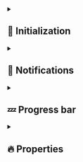 <details>	
  <br />
  <summary><h2>🔰 Initialization</h3></summary>
    
- ### 1 method
    
Regster as services
    
```
   services.AddSingleton<INotificationManager, NotificationManager>(); 
```

<details>	
  <br />
  <summary><b>👩‍💻 Full code</b></summary>
    
```csharp=
using Microsoft.Extensions.DependencyInjection;
using Microsoft.Extensions.Hosting;
using Microsoft.Extensions.Logging;
using System;
using System.ComponentModel;
using System.Diagnostics;
using System.Linq;
using System.Windows;
public sealed partial class App
{
    public static IServiceProvider Services => Hosting.Services;
    private static IHost __Hosting;

    public static IHost Hosting => __Hosting ??=
        CreateHostBuilder(Environment.GetCommandLineArgs())
           .Build();

    public static IHostBuilder CreateHostBuilder(string[] args) => Host
       .CreateDefaultBuilder(args)
       .ConfigureServices(ConfigureServices);

    private static void ConfigureServices(HostBuilderContext host, IServiceCollection services)
    {
        //...
        services.AddSingleton<INotificationManager, NotificationManager>();
        //...
    }

    protected override async void OnStartup(StartupEventArgs e)
    {
        var host = Hosting;
        base.OnStartup(e);
        await host.StartAsync();
    }

    protected override async void OnExit(ExitEventArgs e)
    {
        base.OnExit(e);
        using var host = Hosting;
        await host.StopAsync();
    }
}
``` 
    
</details>   
    
- ### 2 method
  override with you static class  
```csharp
public static class Notifier
{
    private static readonly NotificationManager __NotificationManager = new();
    static Notifier() => Resources.Culture = Thread.CurrentThread.CurrentUICulture;


public static void Show(...)
{
    ...

    __NotificationManager.Show(...);
}
``` 

</details>
    
<details>	
  <br />
  <summary><h2>🔔 Notifications</h2></summary>

```csharp
    var content = new NotificationContent();
    notificationManager.Show(content);
    notificationManager.Show("Title","Message");
```
[Message initialization methods](https://github.com/Platonenkov/Notification.Wpf/blob/dev/Notification.Wpf/Base/Interfaces/Base/IMessageManager.cs)
</details>
    
<details>	
  <br />
  <summary><h2>💤 Progress bar</h2></summary>

```csharp
using var progress = notificationManager.ShowProgressBar();
for (var i = 0; i <= 100; i++)
{
    progress.Cancel.ThrowIfCancellationRequested();
    progress.Report((i, $"Progress {i}", "With progress", true));
    await Task.Delay(TimeSpan.FromSeconds(0.02), progress.Cancel).ConfigureAwait(false);
}
```
[Progress initialization methods](https://github.com/Platonenkov/Notification.Wpf/blob/dev/Notification.Wpf/Base/Interfaces/Base/IProgressManager.cs)
</details>
  
<details>	
  <br />
  <summary><h2>🔥 Properties</h2></summary>
    
At this moment enabled:
    
<details>	
  <br />
  <summary><b>1.     text properties</b></summary>   
    
- For Notification content
    
```csharp
public TextContentSettings TextSettings = new()
{
    FontStyle = FontStyles.Normal,
    FontFamily = new FontFamily("Segoe UI"),
    FontSize = 16,
    FontWeight = FontWeights.Bold,
    TextAlignment = TextAlignment.Center,
    HorizontalAlignment = HorizontalAlignment.Stretch,
    VerticalTextAlignment = VerticalAlignment.Stretch,
    Opacity = 1
};
```
- For all messages
    
```csharp=
    NotificationConstants.FontName = "Segoe UI";
    
    NotificationConstants.MessageSize = 14;
    NotificationConstants.TitleSize = 14;
    
    NotificationConstants.MessageTextAlignment = TextAlignment.Left;
    NotificationConstants.TitleTextAlignment = TextAlignment.Left;
```
    
</details>
<details>	
  <br />
  <summary><b>2.     Default text</b></summary>   

```csharp=
    NotificationConstants.NotificationConstants = "Operation was cancelled";
    NotificationConstants.DefaultProgressButtonContent = "Cancel"; //object content
    
    NotificationConstants.OpenFileMessage = "Open File";
    NotificationConstants.OpenFolderMessage = "Open Folder";

    
    NotificationConstants.DefaultLeftButtonContent = "Ok"; //object content
    NotificationConstants.DefaultRightButtonContent = "Cancel"; //object content
```
    
</details>    
  
<details>	
  <br />
  <summary><b>3.     Text trim and row count</b></summary>   

```csharp=
    //message maximum count
    NotificationConstants.DefaultRowCounts = 2U;
    NotificationConstants.DefaulTextTrimType = NotificationTextTrimType.NoTrim;
    
```
    
</details>   
  
<details>	
  <br />
  <summary><b>4.     Colors</b></summary>   

```csharp=
NotificationConstants.SuccessBackgroundColor = new SolidColorBrush(Colors.LimeGreen);
NotificationConstants.WarningBackgroundColor = new SolidColorBrush(Colors.Orange);
NotificationConstants.ErrorBackgroundColor = new SolidColorBrush(Colors.OrangeRed);
NotificationConstants.InformationBackgroundColor = new SolidColorBrush(Colors.CornflowerBlue);
NotificationConstants.DefaultBackgroundColor = (Brush)new NotificationConstants.BrushConverter().ConvertFrom("#FF444444");
NotificationConstants.DefaultForegroundColor = new SolidColorBrush(Colors.WhiteSmoke);
NotificationConstants.DefaultProgressColor = (Brush)new BrushConverter().ConvertFrom("#FF01D328");
```
    
</details>  
    
<details>	
  <br />
  <summary><b>5.     Message position and Maximum count</b></summary>     
    
- Inside you window:
```xml=
<notifications:NotificationArea x:Name="WindowArea" Position="TopLeft" MaxItems="3"/>
```
- For task bar messages
Will work when will start new message stack.
    
```csharp=
    NotificationConstants.MessagePosition = NotificationPosition.BottomRight;
    
    //If messages count in overlay window will be more that maximum - progress bar will start collapsed (progress bar never closing automatically)
    NotificationConstants.CollapseProgressIfMoreRows = true;
``` 

- For `Absolute` message position:
Set Message position as `Absolute`, and set `NotificationConstants.AbsolutePosition`

but, You must set base corner for position margin.

Sample:
```
NotificationConstants.AbsolutePosition.X = 50D;
NotificationConstants.AbsolutePosition.Y = 100D;
NotificationConstants.AbsolutePosition.BaseCorner= Corner.TopRight;
```

- Reverse message stack
Decide what message will be from above
Use `NotificationConstants.IsReversedPanel` to change stack orientation. Set as `null to default`.


</details>   
<details>	
  <br />
  <summary><b>6.     Size</b></summary>     
    
```csharp=
    NotificationConstants.MinWidth = 350D;
    NotificationConstants.MaxWidth = 350D;
``` 

![](https://via.placeholder.com/30x15/f03c15/000000?text=+) `if MaxWidth less than MinWidth:`
  
![](https://via.placeholder.com/30x15/f03c15/000000?text=+) `MinWidth = MaxWidth`
    
</details> 
</details>
